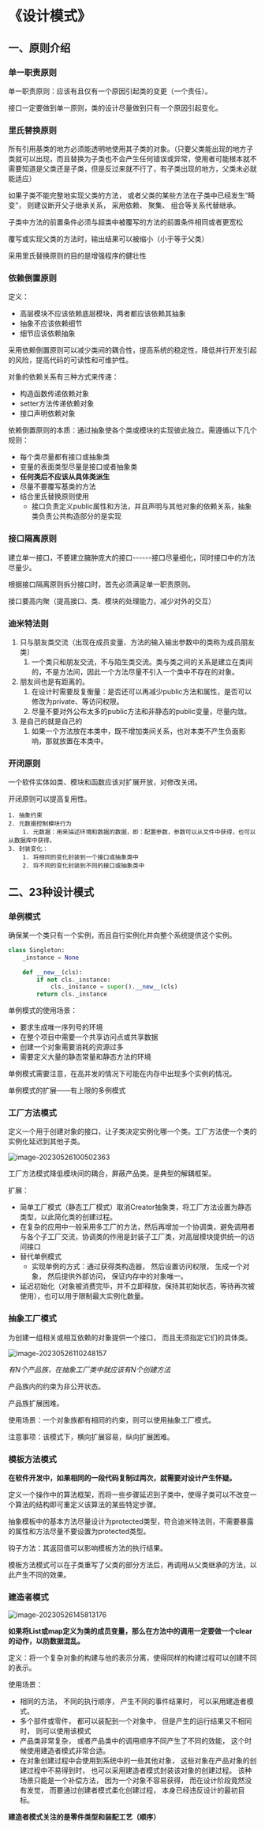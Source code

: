 # 《设计模式》



## 一、原则介绍

### 单一职责原则

单一职责原则：应该有且仅有一个原因引起类的变更（一个责任）。

接口一定要做到单一原则，类的设计尽量做到只有一个原因引起变化。

### 里氏替换原则

所有引用基类的地方必须能透明地使用其子类的对象。（只要父类能出现的地方子类就可以出现，而且替换为子类也不会产生任何错误或异常，使用者可能根本就不需要知道是父类还是子类，但是反过来就不行了，有子类出现的地方，父类未必就能适应）



如果子类不能完整地实现父类的方法， 或者父类的某些方法在子类中已经发生“畸变”， 则建议断开父子继承关系， 采用依赖、 聚集、 组合等关系代替继承。



子类中方法的前置条件必须与超类中被覆写的方法的前置条件相同或者更宽松



覆写或实现父类的方法时，输出结果可以被缩小（小于等于父类）



采用里氏替换原则的目的是增强程序的健壮性



### 依赖倒置原则



定义：

- 高层模块不应该依赖底层模块，两者都应该依赖其抽象
- 抽象不应该依赖细节
- 细节应该依赖抽象



采用依赖倒置原则可以减少类间的耦合性，提高系统的稳定性，降低并行开发引起的风险，提高代码的可读性和可维护性。



对象的依赖关系有三种方式来传递：

- 构造函数传递依赖对象
-  setter方法传递依赖对象
- 接口声明依赖对象



依赖倒置原则的本质：通过抽象使各个类或模块的实现彼此独立。需遵循以下几个规则：

- 每个类尽量都有接口或抽象类
- 变量的表面类型尽量是接口或者抽象类
- **任何类后不应该从具体类派生**
- 尽量不要覆写基类的方法
- 结合里氏替换原则使用
  - 接口负责定义public属性和方法，并且声明与其他对象的依赖关系，抽象类负责公共构造部分的是实现



### 接口隔离原则

建立单一接口，不要建立臃肿庞大的接口------接口尽量细化，同时接口中的方法尽量少。



根据接口隔离原则拆分接口时，首先必须满足单一职责原则。



接口要高内聚（提高接口、类、模块的处理能力，减少对外的交互）



### 迪米特法则



1. 只与朋友类交流（出现在成员变量、方法的输入输出参数中的类称为成员朋友类）
   1. 一个类只和朋友交流，不与陌生类交流。类与类之间的关系是建立在类间的，不是方法间，因此一个方法尽量不引入一个类中不存在的对象。
2. 朋友间也是有距离的。
   1. 在设计时需要反复衡量：是否还可以再减少public方法和属性，是否可以修改为private、等访问权限。
   2. 尽量不要对外公布太多的public方法和非静态的public变量，尽量内敛。
3. 是自己的就是自己的
   1. 如果一个方法放在本类中，既不增加类间关系，也对本类不产生负面影响，那就放置在本类中。



### 开闭原则

一个软件实体如类、模块和函数应该对扩展开放，对修改关闭。

开闭原则可以提高复用性。

	1. 抽象约束
	2. 元数据控制模块行为
		1. 元数据：用来描述环境和数据的数据，即：配置参数，参数可以从文件中获得，也可以从数据库中获得。
	3. 封装变化：
		1. 将相同的变化封装到一个接口或抽象类中
		2. 将不同的变化封装到不同的接口或抽象类中





## 二、23种设计模式



### 单例模式

确保某一个类只有一个实例，而且自行实例化并向整个系统提供这个实例。



```python
class Singleton:
    _instance = None
    
    def __new__(cls):
        if not cls._instance:
            cls._instance = super().__new__(cls)
        return cls._instance
```

单例模式的使用场景：

- 要求生成唯一序列号的环境
- 在整个项目中需要一个共享访问点或共享数据
- 创建一个对象需要消耗的资源过多
- 需要定义大量的静态常量和静态方法的环境

单例模式需要注意，在高并发的情况下可能在内存中出现多个实例的情况。



单例模式的扩展——有上限的多例模式





### 工厂方法模式

定义一个用于创建对象的接口，让子类决定实例化哪一个类。工厂方法使一个类的实例化延迟到其他子类。

![image-20230526100502363](https://cdn.jsdelivr.net/gh/qing-ming-xin/picb/image-20230526100502363.png)

工厂方法模式降低模块间的耦合，屏蔽产品类。是典型的解耦框架。

扩展：

- 简单工厂模式（静态工厂模式）取消Creator抽象类，将工厂方法设置为静态类型，以此简化类的创建过程。
- 在复杂的应用中一般采用多工厂的方法，然后再增加一个协调类，避免调用者与各个子工厂交流，协调类的作用是封装子工厂类，对高层模块提供统一的访问接口
- 替代单例模式
  - 实现单例的方式：通过获得类构造器， 然后设置访问权限， 生成一个对象， 然后提供外部访问， 保证内存中的对象唯一。 
- 延迟初始化（对象被消费完毕，并不立即释放，保持其初始状态，等待再次被使用），也可以用于限制最大实例化数量。



### 抽象工厂模式

为创建一组相关或相互依赖的对象提供一个接口， 而且无须指定它们的具体类。

![image-20230526110248157](https://cdn.jsdelivr.net/gh/qing-ming-xin/picb/image-20230526110248157.png)

*有N个产品族，在抽象工厂类中就应该有N个创建方法*

产品族内的约束为非公开状态。

产品族扩展困难。

使用场景：一个对象族都有相同的约束，则可以使用抽象工厂模式。

注意事项：该模式下，横向扩展容易，纵向扩展困难。



### 模板方法模式



**在软件开发中，如果相同的一段代码复制过两次，就需要对设计产生怀疑。**



定义一个操作中的算法框架，而将一些步骤延迟到子类中，使得子类可以不改变一个算法的结构即可重定义该算法的某些特定步骤。



抽象模板中的基本方法尽量设计为protected类型，符合迪米特法则，不需要暴露的属性和方法尽量不要设置为protected类型。



钩子方法：其返回值可以影响模板方法的执行结果。



模板方法模式可以在子类重写了父类的部分方法后，再调用从父类继承的方法，以此产生不同的效果。



### 建造者模式

![image-20230526145813176](https://cdn.jsdelivr.net/gh/qing-ming-xin/picb/image-20230526145813176.png)



**如果将List或map定义为类的成员变量，那么在方法中的调用一定要做一个clear的动作，以防数据混乱。**



定义：将一个复杂对象的构建与他的表示分离，使得同样的构建过程可以创建不同的表示。



使用场景：

- 相同的方法， 不同的执行顺序， 产生不同的事件结果时， 可以采用建造者模式。
- 多个部件或零件， 都可以装配到一个对象中， 但是产生的运行结果又不相同时， 则可以使用该模式
- 产品类非常复杂， 或者产品类中的调用顺序不同产生了不同的效能， 这个时候使用建造者模式非常合适。
- 在对象创建过程中会使用到系统中的一些其他对象， 这些对象在产品对象的创建过程中不易得到时， 也可以采用建造者模式封装该对象的创建过程。 该种场景只能是一个补偿方法， 因为一个对象不容易获得， 而在设计阶段竟然没有发觉， 而要通过创建者模式柔化创建过程， 本身已经违反设计的最初目标。



**建造者模式关注的是零件类型和装配工艺（顺序）**




